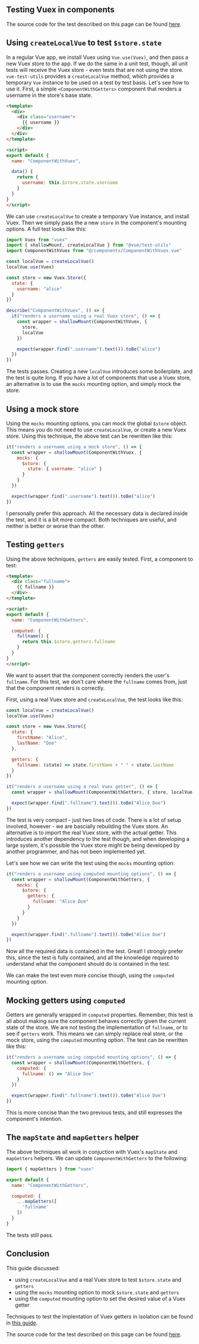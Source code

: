 ## Testing Vuex in components

The source code for the test described on this page can be found [here](https://github.com/lmiller1990/vue-testing-handbook/tree/master/demo-app/tests/unit/ComponentWithGetters.spec.js).

## Using `createLocalVue` to test `$store.state`

In a regular Vue app, we install Vuex using `Vue.use(Vuex)`, and then pass a new Vuex store to the app. If we do the same in a unit test, though, all unit tests will receive the Vuex store - even tests that are not using the store. `vue-test-utils` provides a `createLocalVue` method, which provides a temporary `Vue` instance to be used on a test by test basis. Let's see how to use it. First, a simple `<ComponentWithGetters>` component that renders a username in the store's base state.

```html
<template>
  <div>
    <div class="username">
      {{ username }}
    </div>
  </div>
</template>

<script>
export default {
  name: "ComponentWithVuex",

  data() {
    return {
      username: this.$store.state.username
    }
  }
}
</script>
```

We can use `createLocalVue` to create a temporary Vue instance, and install Vuex. Then we simply pass the a new `store` in the component's mounting options. A full test looks like this:

```js
import Vuex from "vuex"
import { shallowMount, createLocalVue } from "@vue/test-utils"
import ComponentWithVuex from "@/components/ComponentWithVuex.vue"

const localVue = createLocalVue()
localVue.use(Vuex)

const store = new Vuex.Store({
  state: {
    username: "alice"
  }
})

describe("ComponentWithVuex", () => {
  it("renders a username using a real Vuex store", () => {
    const wrapper = shallowMount(ComponentWithVuex, { 
      store, 
      localVue 
    })

    expect(wrapper.find(".username").text()).toBe("alice")
  })
})
```

The tests passes. Creating a new `localVue` introduces some boilerplate, and the test is quite long. If you have a lot of components that use a Vuex store, an alternative is to use the `mocks` mounting option, and simply mock the store. 

## Using a mock store

Using the `mocks` mounting options, you can mock the global `$store` object. This means you do not need to use `createLocalVue`, or create a new Vuex store. Using this technique, the above test can be rewritten like this:

```js
it("renders a username using a mock store", () => {
  const wrapper = shallowMount(ComponentWithVuex, {
    mocks: {
      $store: {
        state: { username: "alice" }
      }
    }
  })

  expect(wrapper.find(".username").text()).toBe("alice")
})
```

I personally prefer this approach. All the necessary data is declared inside the test, and it is a bit more compact. Both techniques are useful, and neither is better or worse than the other.

## Testing `getters`

Using the above techniques, `getters` are easily tested. First, a component to test:

```html
<template>
  <div class="fullname">
    {{ fullname }}
  </div>
</template>

<script>
export default {
  name: "ComponentWithGetters",

  computed: {
    fullname() {
      return this.$store.getters.fullname
    }
  }
}
</script>
```

We want to assert that the component correctly renders the user's `fullname`. For this test, we don't care where the `fullname` comes from, just that the component renders is correctly.

First, using a real Vuex store and `createLocalVue`, the test looks like this:

```js
const localVue = createLocalVue()
localVue.use(Vuex)

const store = new Vuex.Store({
  state: {
    firstName: "Alice",
    lastName: "Doe"
  },

  getters: {
    fullname: (state) => state.firstName + " " + state.lastName
  }
})

it("renders a username using a real Vuex getter", () => {
  const wrapper = shallowMount(ComponentWithGetters, { store, localVue })

  expect(wrapper.find(".fullname").text()).toBe("Alice Doe")
})
```

The test is very compact - just two lines of code. There is a lot of setup involved, however - we are bascially rebuilding the Vuex store. An alternative is to import the real Vuex store, with the actual getter. This introduces another dependency to the test though, and when developing a large system, it's possible the Vuex store might be being developed by another programmer, and has not been implemented yet. 

Let's see how we can write the test using the `mocks` mounting option:

```js
it("renders a username using computed mounting options", () => {
  const wrapper = shallowMount(ComponentWithGetters, {
    mocks: {
      $store: {
        getters: {
          fullname: "Alice Doe"
        }
      }
    }
  })

  expect(wrapper.find(".fullname").text()).toBe("Alice Doe")
})
```

Now all the required data is contained in the test. Great! I strongly prefer this, since the test is fully contained, and all the knowledge required to understand what the component should do is contained in the test.

We can make the test even more concise though, using the `computed` mounting option.

## Mocking getters using `computed`

Getters are generally wrapped in `computed` properties. Remember, this test is all about making sure the component behaves correctly given the current state of the store. We are not testing the implementation of `fullname`, or to see if `getters` work. This means we can simply replace real store, or the mock store, using the `computed` mounting option. The test can be rewritten like this:

```js
it("renders a username using computed mounting options", () => {
  const wrapper = shallowMount(ComponentWithGetters, {
    computed: {
      fullname: () => "Alice Doe"
    }
  })

  expect(wrapper.find(".fullname").text()).toBe("Alice Doe")
})
```

This is more concise than the two previous tests, and still expresses the component's intention.

## The `mapState` and `mapGetters` helper

The above techniques all work in conjuction with Vuex's `mapState` and `mapGetters` helpers. We can update `ComponentWithGetters` to the following:

```js
import { mapGetters } from "vuex"

export default {
  name: "ComponentWithGetters",

  computed: {
    ...mapGetters([
      'fullname'
    ])
  }
}
```

The tests still pass.

## Conclusion

This guide discussed:

- using `createLocalVue` and a real Vuex store to test `$store.state` and `getters`
- using the `mocks` mounting option to mock `$store.state` and `getters`
- using the `computed` mounting option to set the desired value of a Vuex getter

Techniques to test the implentation of Vuex getters in isolation can be found in [this guide](https://lmiller1990.github.io/vue-testing-handbook/vuex-getters.html).

The source code for the test described on this page can be found [here](https://github.com/lmiller1990/vue-testing-handbook/tree/master/demo-app/tests/unit/ComponentWithGetters.spec.js).
